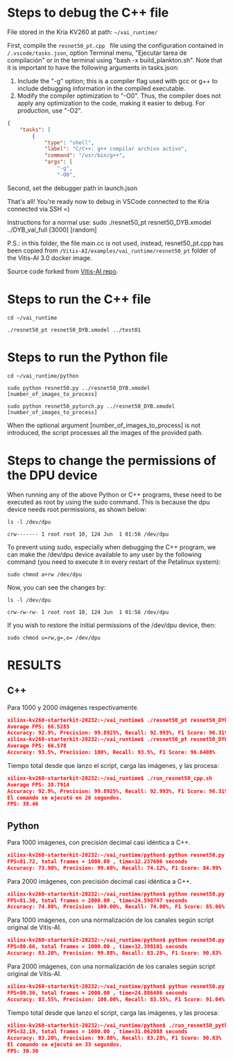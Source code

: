 # Steps to debug the C++ file

File stored in  the Kria KV260 at path: `~/vai_runtime/`

First, compile the `resnet50_pt.cpp ` file using the configuration contained in `/.vscode/tasks.json`, option Terminal menu, "Ejecutar tarea de compilación" or in the terminal using "bash -x build_plankton.sh". Note that it is important to have the following arguments in tasks.json:
1. Include the "-g" option; this is a compiler flag used with gcc or g++ to include debugging information in the compiled executable. 
2. Modify the compiler optimization to "-O0". Thus, the compiler does not apply any optimization to the code, making it easier to debug. For production, use "-O2".

```json
{
    "tasks": [
        {
            "type": "shell",
            "label": "C/C++: g++ compilar archivo activo",
            "command": "/usr/bin/g++",
            "args": [
                "-g",
                "-O0",
```

Second, set the debugger path in launch.json

That's all! You're ready now to debug in VSCode connected to the Kria connected via SSH =)

Instructions for a normal use:
sudo ./resnet50_pt resnet50_DYB.xmodel ../DYB_val_full [3000] [random]

P.S.: in this folder, the file main.cc is not used, instead, resnet50_pt.cpp has been copied from `/Vitis-AI/examples/vai_runtime/resnet50_pt` folder of the Vitis-AI 3.0 docker image.

Source code forked from [Vitis-AI repo](https://github.com/Xilinx/Vitis-AI/tree/master/examples/vai_runtime/resnet50_pt).

# Steps to run the C++ file

`cd ~/vai_runtime`

`./resnet50_pt resnet50_DYB.xmodel ../test01`

# Steps to run the Python file

`cd ~/vai_runtime/python`

`sudo python resnet50.py ../resnet50_DYB.xmodel [number_of_images_to_process]`

`sudo python resnet50_pytorch.py ../resnet50_DYB.xmodel [number_of_images_to_process]`

When the optional argument [number_of_images_to_process] is not introduced, the script processes all the images of the provided path.

# Steps to change the permissions of the DPU device
When running any of the above Python or C++ programs, these need to be executed as root by using the sudo command. This is because the dpu device needs root permissions, as shown below:

`ls -l /dev/dpu`

`crw------- 1 root root 10, 124 Jun  1 01:56 /dev/dpu`

To prevent using sudo, especially when debugging the C++ program, we can make the /dev/dpu device available to any user by the following command (you need to execute it in every restart of the Petalinux system):

`sudo chmod a+rw /dev/dpu`

Now, you can see the changes by:

`ls -l /dev/dpu`

`crw-rw-rw- 1 root root 10, 124 Jun  1 01:56 /dev/dpu `

If you wish to restore the initial permissions of the /dev/dpu device, then:

`sudo chmod u=rw,g=,o= /dev/dpu`

# RESULTS


## C++

Para 1000 y 2000 imágenes respectivamente.
```json
xilinx-kv260-starterkit-20232:~/vai_runtime$ ./resnet50_pt resnet50_DYB.xmodel ../targetKria 1000
Average FPS: 66.5283
Accuracy: 92.9%, Precision: 99.8925%, Recall: 92.993%, F1 Score: 96.3193%
xilinx-kv260-starterkit-20232:~/vai_runtime$ ./resnet50_pt resnet50_DYB.xmodel ../targetKria 2000
Average FPS: 66.578
Accuracy: 93.5%, Precision: 100%, Recall: 93.5%, F1 Score: 96.6408%
```

Tiempo total desde que lanzo el script, carga las imágenes, y las procesa:
```json
xilinx-kv260-starterkit-20232:~/vai_runtime$ ./run_resnet50_cpp.sh 
Average FPS: 38.7914
Accuracy: 92.9%, Precision: 99.8925%, Recall: 92.993%, F1 Score: 96.3193%
El comando se ejecutó en 26 segundos.
FPS: 38.46
```

## Python

Para 1000 imágenes, con precisión decimal casi idéntica a C++.
```json
xilinx-kv260-starterkit-20232:~/vai_runtime/python$ python resnet50.py 1 ../resnet50_DYB.xmodel
FPS=81.72, total frames = 1000.00 , time=12.237606 seconds
Accuracy: 73.90%, Precision: 99.60%, Recall: 74.12%, F1 Score: 84.99%
```
Para 2000 imágenes, con precisión decimal casi idéntica a C++.
```json
xilinx-kv260-starterkit-20232:~/vai_runtime/python$ python resnet50.py 1 ../resnet50_DYB.xmodel
FPS=81.30, total frames = 2000.00 , time=24.598747 seconds
Accuracy: 74.00%, Precision: 100.00%, Recall: 74.00%, F1 Score: 85.06%
```

Para 1000 imágenes, con una normalización de los canales según script original de Vitis-AI.
```json
xilinx-kv260-starterkit-20232:~/vai_runtime/python$ python resnet50.py 1 ../resnet50_DYB.xmodel
FPS=80.66, total frames = 1000.00 , time=12.398101 seconds
Accuracy: 83.20%, Precision: 99.88%, Recall: 83.28%, F1 Score: 90.83%
```
Para 2000 imágenes, con una normalización de los canales según script original de Vitis-AI.
```json
xilinx-kv260-starterkit-20232:~/vai_runtime/python$ python resnet50.py 1 ../resnet50_DYB.xmodel
FPS=80.36, total frames = 2000.00 , time=24.886486 seconds
Accuracy: 83.55%, Precision: 100.00%, Recall: 83.55%, F1 Score: 91.04%
```

Tiempo total desde que lanzo el script, carga las imágenes, y las procesa:
```json
xilinx-kv260-starterkit-20232:~/vai_runtime/python$ ./run_resnet50_python.sh 
FPS=32.19, total frames = 1000.00 , time=31.062088 seconds
Accuracy: 83.20%, Precision: 99.88%, Recall: 83.28%, F1 Score: 90.83%
El comando se ejecutó en 33 segundos.
FPS: 30.30
```